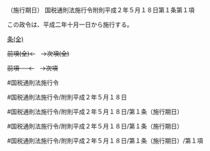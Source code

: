 （施行期日）
国税通則法施行令附則平成２年５月１８日第１条第１項

この政令は、平成二年十月一日から施行する。

[条(全)](国税通則法施行＿令附則平成２年５月１８日第１条_.md)

~~前項(全)←~~　~~→次項(全)~~

~~前項 　 ←~~　~~→次項~~



#国税通則法施行令

#国税通則法施行令/附則平成２年５月１８日

#国税通則法施行令/附則平成２年５月１８日/第１条（施行期日）

#国税通則法施行令/附則平成２年５月１８日/第１条（施行期日）

#国税通則法施行令/附則平成２年５月１８日/第１条（施行期日）/第１項

